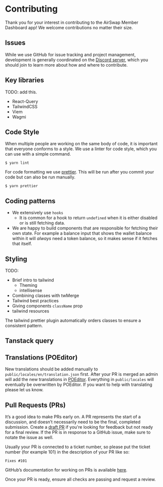 # Contributing

Thank you for your interest in contributing to the AirSwap Member Dashboard app! We welcome contributions no matter their size.

## Issues

While we use GitHub for issue tracking and project management, development is generally coordinated on the [Discord server](https://chat.airswap.io/), which you should join to learn more about how and where to contribute.

## Key libraries

TODO: add this.

- React-Query
- TailwindCSS
- Viem
- Wagmi

## Code Style

When multiple people are working on the same body of code, it is important that everyone conforms to a style. We use a linter for code style, which you can use with a simple command.

```
$ yarn lint
```

For code formatting we use [prettier](https://www.npmjs.com/package/prettier). This will be run after you commit your code but can also be run manually.

```
$ yarn prettier
```

## Coding patterns

- We extensively use `hooks`
  - It is common for a hook to return `undefined` when it is either disabled or is still fetching data.
- We are happy to build components that are responsible for fetching their own state. For example a balance input that shows the wallet balance within it will _always_ need a token balance, so it makes sense if it fetches that itself.

## Styling

TODO:

- Brief intro to tailwind
  - Theming
  - intellisense
- Combining classes with twMerge
- Tailwind best practices
- Giving components `className` prop
- tailwind resources

The tailwind prettier plugin automatically orders classes to ensure a consistent pattern.

## Tanstack query

## Translations (POEditor)

New translations should be added manually to `public/locales/en/translation.json` first. After your PR is merged an admin will add the new translations in [POEditor](https://poeditor.com/). Everything in `public/locales` will eventually be overwritten by POEditor. If you want to help with translating please let us know.

## Pull Requests (PRs)

It’s a good idea to make PRs early on. A PR represents the start of a discussion, and doesn’t necessarily need to be the final, completed submission. Create a [draft PR](https://github.blog/2019-02-14-introducing-draft-pull-requests/) if you're looking for feedback but not ready for a final review. If the PR is in response to a GitHub issue, make sure to notate the issue as well.

Usually your PR is connected to a ticket number, so please put the ticket number (for example 101) in the description of your PR like so:

`Fixes #101`

GitHub’s documentation for working on PRs is available [here](https://help.github.com/en/github/collaborating-with-issues-and-pull-requests/about-pull-requests).

Once your PR is ready, ensure all checks are passing and request a review.
